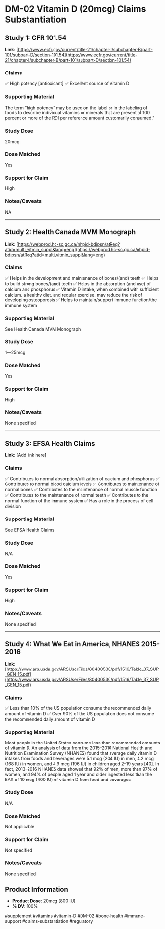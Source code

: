 # DM-02 Vitamin D (20mcg) Claims Substantiation

## Study 1: CFR 101.54
**Link**: [https://www.ecfr.gov/current/title-21/chapter-I/subchapter-B/part-101/subpart-D/section-101.54](https://www.ecfr.gov/current/title-21/chapter-I/subchapter-B/part-101/subpart-D/section-101.54)

### Claims
✅ High potency [antioxidant]
✅ Excellent source of Vitamin D

### Supporting Material
The term "high potency" may be used on the label or in the labeling of foods to describe individual vitamins or minerals that are present at 100 percent or more of the RDI per reference amount customarily consumed."

### Study Dose
20mcg

### Dose Matched
Yes

### Support for Claim
High

### Notes/Caveats
NA

---

## Study 2: Health Canada MVM Monograph
**Link**: [https://webprod.hc-sc.gc.ca/nhpid-bdipsn/atReq?atid=multi_vitmin_suppl&lang=eng](https://webprod.hc-sc.gc.ca/nhpid-bdipsn/atReq?atid=multi_vitmin_suppl&lang=eng)

### Claims
✅ Helps in the development and maintenance of bones/(and) teeth
✅ Helps to build strong bones/(and) teeth
✅ Helps in the absorption (and use) of calcium and phosphorus
✅ Vitamin D intake, when combined with sufficient calcium, a healthy diet, and regular exercise, may reduce the risk of developing osteoporosis
✅ Helps to maintain/support immune function/the immune system

### Supporting Material
See Health Canada MVM Monograph

### Study Dose
1—25mcg

### Dose Matched
Yes

### Support for Claim
High

### Notes/Caveats
None specified

---

## Study 3: EFSA Health Claims
**Link**: [Add link here]

### Claims
✅ Contributes to normal absorption/utilization of calcium and phosphorus
✅ Contributes to normal blood calcium levels
✅ Contributes to maintenance of normal bones
✅ Contributes to the maintenance of normal muscle function
✅ Contributes to the maintenance of normal teeth
✅ Contributes to the normal function of the immune system
✅ Has a role in the process of cell division

### Supporting Material
See EFSA Health Claims

### Study Dose
N/A

### Dose Matched
Yes

### Support for Claim
High

### Notes/Caveats
None specified

---

## Study 4: What We Eat in America, NHANES 2015-2016
**Link**: [https://www.ars.usda.gov/ARSUserFiles/80400530/pdf/1516/Table_37_SUP_GEN_15.pdf](https://www.ars.usda.gov/ARSUserFiles/80400530/pdf/1516/Table_37_SUP_GEN_15.pdf)

### Claims
✅ Less than 10% of the US population consume the recommended daily amount of vitamin D
✅ Over 90% of the US population does not consume the recommended daily amount of vitamin D

### Supporting Material
Most people in the United States consume less than recommended amounts of vitamin D. An analysis of data from the 2015–2016 National Health and Nutrition Examination Survey (NHANES) found that average daily vitamin D intakes from foods and beverages were 5.1 mcg (204 IU) in men, 4.2 mcg (168 IU) in women, and 4.9 mcg (196 IU) in children aged 2–19 years [40]. In fact, 2013–2016 NHANES data showed that 92% of men, more than 97% of women, and 94% of people aged 1 year and older ingested less than the EAR of 10 mcg (400 IU) of vitamin D from food and beverages

### Study Dose
N/A

### Dose Matched
Not applicable

### Support for Claim
Not specified

### Notes/Caveats
None specified

## Product Information
- **Product Dose**: 20mcg (800 IU)
- **% DV**: 100%

#supplement #vitamins #vitamin-D #DM-02 #bone-health #immune-support #claims-substantiation #regulatory
